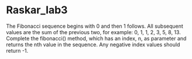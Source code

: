 # Raskar_lab3
The Fibonacci sequence begins with 0 and then 1 follows. All subsequent values are the sum of the previous two, for example: 0, 1, 1, 2, 3, 5, 8, 13. Complete the fibonacci() method, which has an index, n, as parameter and returns the nth value in the sequence. Any negative index values should return -1.
